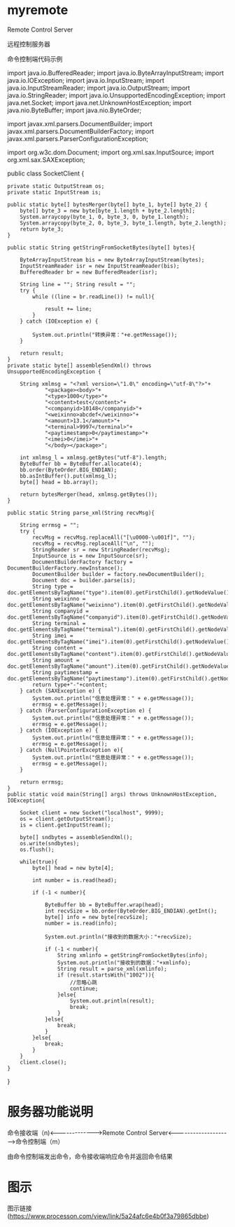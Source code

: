 # myremote
Remote Control Server

远程控制服务器

命令控制端代码示例

import java.io.BufferedReader;
import java.io.ByteArrayInputStream;
import java.io.IOException;
import java.io.InputStream;
import java.io.InputStreamReader;
import java.io.OutputStream;
import java.io.StringReader;
import java.io.UnsupportedEncodingException;
import java.net.Socket;
import java.net.UnknownHostException;
import java.nio.ByteBuffer;
import java.nio.ByteOrder;

import javax.xml.parsers.DocumentBuilder;
import javax.xml.parsers.DocumentBuilderFactory;
import javax.xml.parsers.ParserConfigurationException;

import org.w3c.dom.Document;
import org.xml.sax.InputSource;
import org.xml.sax.SAXException;

public class SocketClient {

	private static OutputStream os;
	private static InputStream is;
	
    public static byte[] bytesMerger(byte[] byte_1, byte[] byte_2) {
        byte[] byte_3 = new byte[byte_1.length + byte_2.length];
        System.arraycopy(byte_1, 0, byte_3, 0, byte_1.length);
        System.arraycopy(byte_2, 0, byte_3, byte_1.length, byte_2.length);
        return byte_3;
    }
    
    public static String getStringFromSocketBytes(byte[] bytes){

        ByteArrayInputStream bis = new ByteArrayInputStream(bytes);
        InputStreamReader isr = new InputStreamReader(bis);
        BufferedReader br = new BufferedReader(isr);

        String line = ""; String result = "";
        try {
            while ((line = br.readLine()) != null){

                result += line;
            }
        } catch (IOException e) {

            System.out.println("转换异常："+e.getMessage());
        }

        return result;
    }
    private static byte[] assembleSendXml() throws UnsupportedEncodingException {

        String xmlmsg = "<?xml version=\"1.0\" encoding=\"utf-8\"?>"+
                "<package><body>"+
                "<type>1000</type>"+
                "<content>test</content>"+
                "<companyid>10148</companyid>"+
                "<weixinno>abcdef</weixinno>"+
                "<amount>13.1</amount>"+
                "<terminal>9997</terminal>"+
                "<paytimestamp>0</paytimestamp>"+
                "<imei>0</imei>"+
                "</body></package>";
        
        int xmlmsg_l = xmlmsg.getBytes("utf-8").length;
        ByteBuffer bb = ByteBuffer.allocate(4);
        bb.order(ByteOrder.BIG_ENDIAN);
        bb.asIntBuffer().put(xmlmsg_l);
        byte[] head = bb.array();

        return bytesMerger(head, xmlmsg.getBytes());
    }
    
    public static String parse_xml(String recvMsg){
    	
    	String errmsg = "";
        try {        	
        	recvMsg = recvMsg.replaceAll("[\u0000-\u001f]", "");
        	recvMsg = recvMsg.replaceAll("\n", "");
            StringReader sr = new StringReader(recvMsg);
            InputSource is = new InputSource(sr);
            DocumentBuilderFactory factory = DocumentBuilderFactory.newInstance();
            DocumentBuilder builder = factory.newDocumentBuilder();
            Document doc = builder.parse(is);
            String type = doc.getElementsByTagName("type").item(0).getFirstChild().getNodeValue();
    		String weixinno = doc.getElementsByTagName("weixinno").item(0).getFirstChild().getNodeValue();
    		String companyid = doc.getElementsByTagName("companyid").item(0).getFirstChild().getNodeValue();
    		String terminal = doc.getElementsByTagName("terminal").item(0).getFirstChild().getNodeValue();
    		String imei = doc.getElementsByTagName("imei").item(0).getFirstChild().getNodeValue();
    		String content = doc.getElementsByTagName("content").item(0).getFirstChild().getNodeValue();
    		String amount = doc.getElementsByTagName("amount").item(0).getFirstChild().getNodeValue();
    		String paytimestamp = doc.getElementsByTagName("paytimestamp").item(0).getFirstChild().getNodeValue();
    		return type+"-"+content;
        } catch (SAXException e) {
            System.out.println("信息处理异常：" + e.getMessage());
            errmsg = e.getMessage();
        } catch (ParserConfigurationException e) {
        	System.out.println("信息处理异常：" + e.getMessage());
        	errmsg = e.getMessage();
        } catch (IOException e) {
        	System.out.println("信息处理异常：" + e.getMessage());
        	errmsg = e.getMessage();
        } catch (NullPointerException e){
        	System.out.println("信息处理异常：" + e.getMessage());
        	errmsg = e.getMessage();
        }
        
        return errmsg;
    }
    public static void main(String[] args) throws UnknownHostException, IOException{
    	
    	Socket client = new Socket("localhost", 9999);  
    	os = client.getOutputStream();
    	is = client.getInputStream();
    	
    	byte[] sndbytes = assembleSendXml();
    	os.write(sndbytes);
    	os.flush();
    	   	   	
    	while(true){
	    	byte[] head = new byte[4];
	    	
	        int number = is.read(head);
	        
	        if (-1 < number){
	           
	            ByteBuffer bb = ByteBuffer.wrap(head);
	            int recvSize = bb.order(ByteOrder.BIG_ENDIAN).getInt();
	            byte[] info = new byte[recvSize];
	            number = is.read(info);
	
	            System.out.println("接收到的数据大小："+recvSize);
	
	            if (-1 < number){
	                String xmlinfo = getStringFromSocketBytes(info);
	                System.out.println("接收到的数据："+xmlinfo);
	                String result = parse_xml(xmlinfo);
	                if (result.startsWith("1002")){
	                	//忽略心跳
	                	continue;
	                }else{
	                	System.out.println(result);
	                	break;
	                }
	            }else{
	            	break;
	            }
	        }else{
	        	break;
	        }
    	}
        client.close();
    }

}

# 服务器功能说明

命令接收端（n)<------------->Remote Control Server<-------------------->命令控制端（m）

由命令控制端发出命令，命令接收端响应命令并返回命令结果

# 图示
图示链接(https://www.processon.com/view/link/5a24afc6e4b0f3a79865dbbe)
